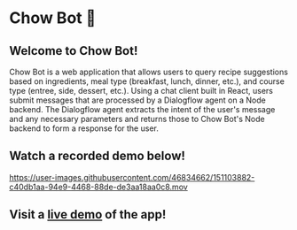 # Chow Bot 🍳
## Welcome to Chow Bot!
Chow Bot is a web application that allows users to query recipe suggestions based on ingredients, meal type
(breakfast, lunch, dinner, etc.), and course type (entree, side, dessert, etc.). Using a chat client built
in React, users submit messages that are processed by a Dialogflow agent on a Node backend. The Dialogflow
agent extracts the intent of the user's message and any necessary parameters and returns those to Chow Bot's
Node backend to form a response for the user.
## Watch a recorded demo below!
https://user-images.githubusercontent.com/46834662/151103882-c40db1aa-94e9-4468-88de-de3aa18aa0c8.mov
## Visit a [live demo](https://chow-bot.herokuapp.com) of the app!
